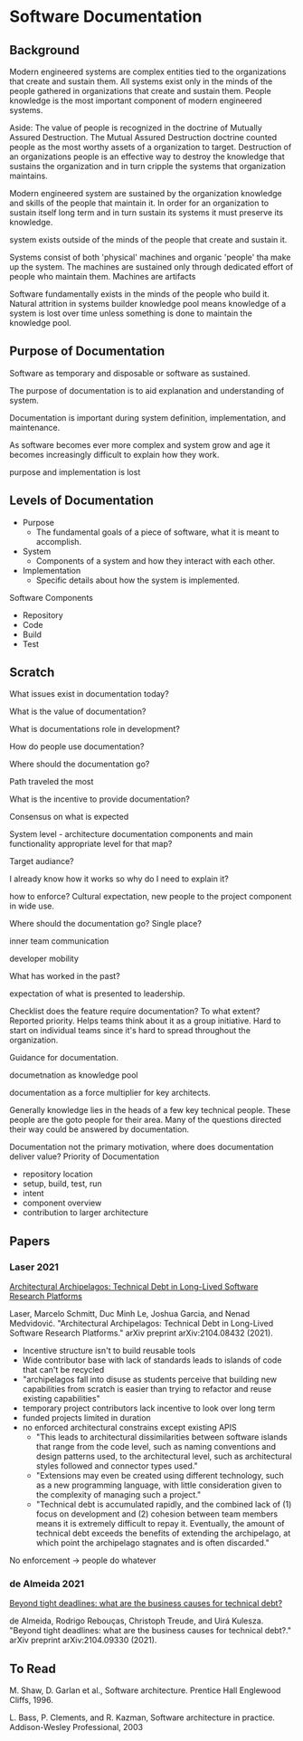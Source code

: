 # Software Documentation

## Background

Modern engineered systems are complex entities tied to the organizations that create and sustain them. All systems exist only in the minds of the people gathered in organizations that create and sustain them. People knowledge is the most important component of modern engineered systems.

Aside: The value of people is recognized in the doctrine of Mutually Assured Destruction. The Mutual Assured Destruction doctrine counted people as the most worthy assets of a organization to target. Destruction of an organizations people is an effective way to destroy the knowledge that sustains the organization and in turn cripple the systems that organization maintains.

Modern engineered system are sustained by the organization knowledge and skills of the people that maintain it. In order for an organization to sustain itself long term and in turn sustain its systems it must preserve its knowledge.

 system exists outside of the minds of the people that create and sustain it.

Systems consist of both 'physical' machines and organic 'people' tha make up the system. The machines are sustained only through dedicated effort of people who maintain them. Machines are artifacts 

Software fundamentally exists in the minds of the people who build it. Natural attrition in systems builder knowledge pool means knowledge of a system is lost over time unless something is done to maintain the knowledge pool.



## Purpose of Documentation


Software as temporary and disposable or software as sustained.

The purpose of documentation is to aid explanation and understanding of system.

Documentation is important during system definition, implementation, and maintenance.

As software becomes ever more complex and system grow and age it becomes increasingly difficult to explain how they work.



 purpose and implementation is lost 

## Levels of Documentation

- Purpose
    - The fundamental goals of a piece of software, what it is meant to accomplish.
- System
    - Components of a system and how they interact with each other.
- Implementation
    - Specific details about how the system is implemented.

Software Components

- Repository
- Code
- Build
- Test




## Scratch

What issues exist in documentation today?

What is the value of documentation?

What is documentations role in development?

How do people use documentation?

Where should the documentation go?

Path traveled the most

What is the incentive to provide documentation?

Consensus on what is expected

System level - architecture documentation
components and main functionality
appropriate level for that map?

Target audiance?


I already know how it works so why do I need to explain it?

how to enforce? Cultural expectation, new people to the project component in wide use.

Where should the documentation go? Single place?

inner team communication

developer mobility

What has worked in the past?

expectation of what is presented to leadership.

Checklist does the feature require documentation? To what extent? Reported priority. Helps teams think about it as a group initiative. Hard to start on individual teams since it's hard to spread throughout the organization.

Guidance for documentation.

documetnation as knowledge pool


documentation as a force multiplier for key architects.

Generally knowledge lies in the heads of a few key technical people. These people are the goto people for their area. Many of the questions directed their way could be answered by documentation.

Documentation not the primary motivation, where does documentation deliver value?
Priority of Documentation

- repository location
- setup, build, test, run
- intent
- component overview
- contribution to larger architecture

## Papers

### Laser 2021

[Architectural Archipelagos: Technical Debt in Long-Lived Software Research Platforms](https://arxiv.org/pdf/2104.08432.pdf)

Laser, Marcelo Schmitt, Duc Minh Le, Joshua Garcia, and Nenad Medvidović. "Architectural Archipelagos: Technical Debt in Long-Lived Software Research Platforms." arXiv preprint arXiv:2104.08432 (2021).

- Incentive structure isn't to build reusable tools
- Wide contributor base with lack of standards leads to islands of code that can't be recycled
- "archipelagos fall into disuse as
students perceive that building new capabilities from scratch
is easier than trying to refactor and reuse existing capabilities"
- temporary project contributors lack incentive to look over long term
- funded projects limited in duration
- no enforced architectural constrains except existing APIS
    - "This leads to architectural dissimilarities between
software islands that range from the code level, such as naming
conventions and design patterns used, to the architectural level,
such as architectural styles followed and connector types used."
    - "Extensions may even be created using different technology,
such as a new programming language, with little consideration
given to the complexity of managing such a project."
    - "Technical debt is accumulated
rapidly, and the combined lack of (1) focus on development
and (2) cohesion between team members means it is extremely
difficult to repay it. Eventually, the amount of technical debt
exceeds the benefits of extending the archipelago, at which
point the archipelago stagnates and is often discarded."

No enforcement ->  people do whatever

### de Almeida 2021

[Beyond tight deadlines: what are the business causes for technical debt?](https://arxiv.org/pdf/2104.09330.pdf)

de Almeida, Rodrigo Rebouças, Christoph Treude, and Uirá Kulesza. "Beyond tight deadlines: what are the business causes for technical debt?." arXiv preprint arXiv:2104.09330 (2021).

## To Read

M. Shaw, D. Garlan et al., Software architecture. Prentice Hall
Englewood Cliffs, 1996.

 L. Bass, P. Clements, and R. Kazman, Software architecture in practice.
Addison-Wesley Professional, 2003

